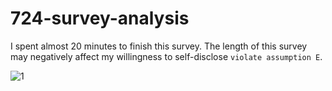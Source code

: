 # 724-survey-analysis
I spent almost 20 minutes to finish this survey. The length of this survey may negatively affect my willingness to self-disclose `violate assumption E`.

![1](../image/1.png)


